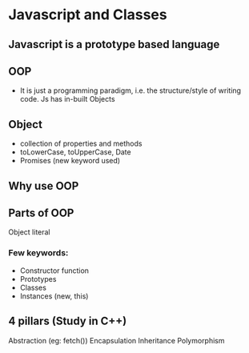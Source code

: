 # Javascript and Classes

## Javascript is a prototype based language

## OOP
- It is just a programming paradigm, i.e. the structure/style of writing code. Js has in-built Objects


## Object
- collection of properties and methods
- toLowerCase, toUpperCase, Date
- Promises (new keyword used)

## Why use OOP

## Parts of OOP
Object literal

### Few keywords:
- Constructor function
- Prototypes
- Classes
- Instances (new, this)


## 4 pillars (Study in C++)
Abstraction (eg: fetch())
Encapsulation 
Inheritance
Polymorphism